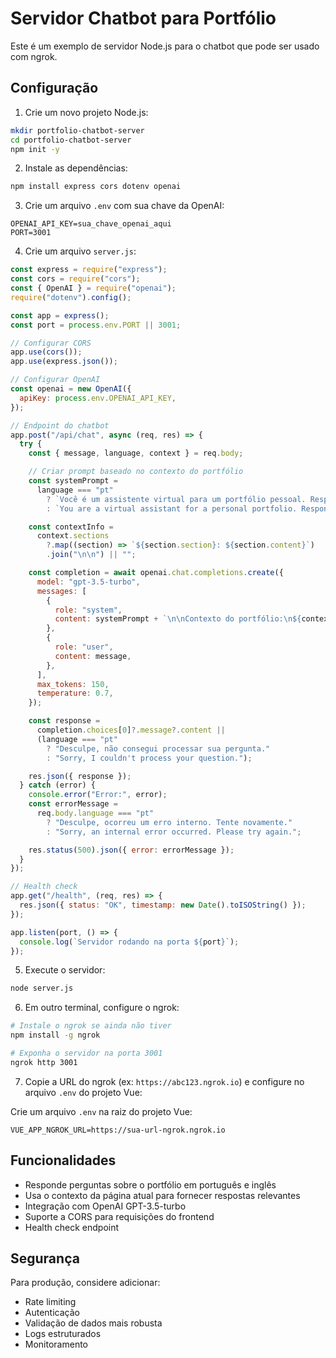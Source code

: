 # Servidor Chatbot para Portfólio

Este é um exemplo de servidor Node.js para o chatbot que pode ser usado com ngrok.

## Configuração

1. Crie um novo projeto Node.js:

```bash
mkdir portfolio-chatbot-server
cd portfolio-chatbot-server
npm init -y
```

2. Instale as dependências:

```bash
npm install express cors dotenv openai
```

3. Crie um arquivo `.env` com sua chave da OpenAI:

```env
OPENAI_API_KEY=sua_chave_openai_aqui
PORT=3001
```

4. Crie um arquivo `server.js`:

```javascript
const express = require("express");
const cors = require("cors");
const { OpenAI } = require("openai");
require("dotenv").config();

const app = express();
const port = process.env.PORT || 3001;

// Configurar CORS
app.use(cors());
app.use(express.json());

// Configurar OpenAI
const openai = new OpenAI({
  apiKey: process.env.OPENAI_API_KEY,
});

// Endpoint do chatbot
app.post("/api/chat", async (req, res) => {
  try {
    const { message, language, context } = req.body;

    // Criar prompt baseado no contexto do portfólio
    const systemPrompt =
      language === "pt"
        ? `Você é um assistente virtual para um portfólio pessoal. Responda em português brasileiro de forma amigável e profissional. Use as informações do contexto para responder sobre certificados, projetos, experiências e formação. Se não tiver informação específica, seja honesto sobre isso e sugira entrar em contato diretamente.`
        : `You are a virtual assistant for a personal portfolio. Respond in English in a friendly and professional manner. Use the context information to answer about certificates, projects, experiences and education. If you don't have specific information, be honest about it and suggest contacting directly.`;

    const contextInfo =
      context.sections
        ?.map((section) => `${section.section}: ${section.content}`)
        .join("\n\n") || "";

    const completion = await openai.chat.completions.create({
      model: "gpt-3.5-turbo",
      messages: [
        {
          role: "system",
          content: systemPrompt + `\n\nContexto do portfólio:\n${contextInfo}`,
        },
        {
          role: "user",
          content: message,
        },
      ],
      max_tokens: 150,
      temperature: 0.7,
    });

    const response =
      completion.choices[0]?.message?.content ||
      (language === "pt"
        ? "Desculpe, não consegui processar sua pergunta."
        : "Sorry, I couldn't process your question.");

    res.json({ response });
  } catch (error) {
    console.error("Error:", error);
    const errorMessage =
      req.body.language === "pt"
        ? "Desculpe, ocorreu um erro interno. Tente novamente."
        : "Sorry, an internal error occurred. Please try again.";

    res.status(500).json({ error: errorMessage });
  }
});

// Health check
app.get("/health", (req, res) => {
  res.json({ status: "OK", timestamp: new Date().toISOString() });
});

app.listen(port, () => {
  console.log(`Servidor rodando na porta ${port}`);
});
```

5. Execute o servidor:

```bash
node server.js
```

6. Em outro terminal, configure o ngrok:

```bash
# Instale o ngrok se ainda não tiver
npm install -g ngrok

# Exponha o servidor na porta 3001
ngrok http 3001
```

7. Copie a URL do ngrok (ex: `https://abc123.ngrok.io`) e configure no arquivo `.env` do projeto Vue:

Crie um arquivo `.env` na raiz do projeto Vue:

```env
VUE_APP_NGROK_URL=https://sua-url-ngrok.ngrok.io
```

## Funcionalidades

- Responde perguntas sobre o portfólio em português e inglês
- Usa o contexto da página atual para fornecer respostas relevantes
- Integração com OpenAI GPT-3.5-turbo
- Suporte a CORS para requisições do frontend
- Health check endpoint

## Segurança

Para produção, considere adicionar:

- Rate limiting
- Autenticação
- Validação de dados mais robusta
- Logs estruturados
- Monitoramento
